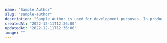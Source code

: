 ```yaml
---
name: "Sample Author"
slug: "sample-author"
description: "Sample Author is used for development purposes. In production, this author will not exist."
createdAt: "2022-12-11T12:36:00"
updatedAt: "2022-12-11T12:36:00"
image: ""
---
```

